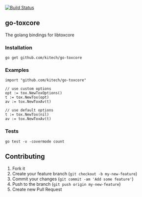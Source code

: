 [![Build Status](https://travis-ci.org/kitech/go-toxcore.svg?branch=master)](https://travis-ci.org/kitech/go-toxcore)

## go-toxcore
The golang bindings for libtoxcore 


### Installation

    go get github.com/kitech/go-toxcore


### Examples

    import "github.com/kitech/go-toxcore"

    // use custom options
    opt := tox.NewToxOptions()
    t := tox.NewTox(opt)
    av := tox.NewToxAv(t)
    
    // use default options
    t := tox.NewTox(nil)
    av := tox.NewToxAv(t)

### Tests

    go test -v -covermode count
    

Contributing
------------
1. Fork it
2. Create your feature branch (``git checkout -b my-new-feature``)
3. Commit your changes (``git commit -am 'Add some feature'``)
4. Push to the branch (``git push origin my-new-feature``)
5. Create new Pull Request

